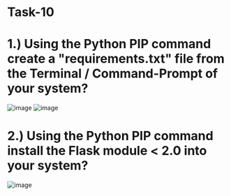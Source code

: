 # Task-10
# 1.) Using the Python PIP command create a "requirements.txt" file from the Terminal / Command-Prompt of your system?

![image](https://github.com/user-attachments/assets/ff8db41f-658f-455b-aa52-e8be06039b78)
![image](https://github.com/user-attachments/assets/820eed02-3c00-4211-bae9-ca03fa61d0d6)


# 2.) Using the Python PIP command install the Flask module < 2.0 into your system?
![image](https://github.com/user-attachments/assets/92040424-1ada-4743-ad98-0ef320b0a40a)


